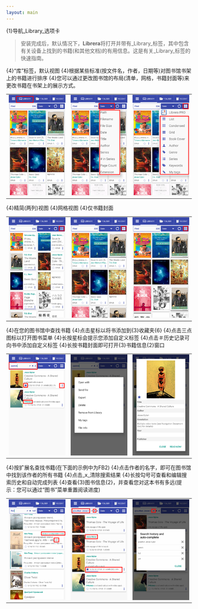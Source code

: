 ```yaml
---
layout: main
---
```


{1}导航_Library_选项卡

>安装完成后，默认情况下，**Librera**将打开并带有_Library_标签，其中包含有关设备上找到的书籍(和其他文档)的有用信息。这是有关_Library_标签的快速指南。

{4}“库”标签，默认视图
{4}根据某些标准(按文件名，作者，日期等)对图书馆书架上的书籍进行排序
{4}您可以通过更改图书馆的布局(清单，网格，书籍封面等)来更改书籍在书架上的展示方式。

||||
|-|-|-|
|![](1.png)|![](2.png)|![](3.png)|

{4}精简(两列)视图
{4}网格视图
{4}仅书籍封面

||||
|-|-|-|
|![](4.png)|![](5.png)|![](6.png)|

{4}在您的图书馆中查找书籍
{4}点击星标以将书添加到{3}收藏夹{6}
{4}点击三点图标以打开图书菜单
{4}长按星标会提示您添加自定义标签
{4}点击＃历史记录可向书中添加自定义标签
{4}长按书籍封面即可打开{3}书籍信息{2}窗口

||||
|-|-|-|
|![](7.png)|![](8.png)|![](9.png)|

{4}按扩展名查找书籍(在下面的示例中为FB2)
{4}点击作者的名字，即可在图书馆中找到该作者的所有书籍
{4}点击_x_清除搜索结果
{4}长按勾号可查看和编辑搜索历史和自动完成列表
{4}查看{3}图书信息{2}，并查看您对这本书有多远(提示：您可以通过“图书”菜单重置阅读进度)

||||
|-|-|-|
|![](10.png)|![](11.png)|![](12.png)|
